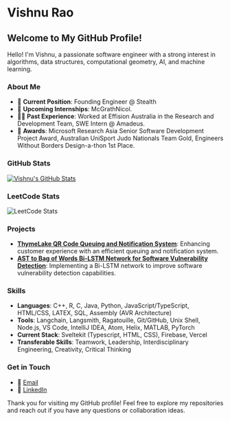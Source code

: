 # Vishnu Rao

## Welcome to My GitHub Profile!

Hello! I'm Vishnu, a passionate software engineer with a strong interest in algorithms, data structures, computational geometry, AI, and machine learning. 

### About Me

- 🌟 **Current Position**: Founding Engineer @ Stealth
- 🚀 **Upcoming Internships**: McGrathNicol.
- 🧑‍💼 **Past Experience**: Worked at Effision Australia in the Research and Development Team, SWE Intern @ Amadeus.
- 🏅 **Awards**: Microsoft Research Asia Senior Software Development Project Award, Australian UniSport Judo Nationals Team Gold, Engineers Without Borders Design-a-thon 1st Place.

### GitHub Stats

[![Vishnu's GitHub Stats](https://github-readme-stats.vercel.app/api?username=vishnugrao)](https://github.com/anuraghazra/github-readme-stats)

### LeetCode Stats

![LeetCode Stats](https://leetcard.jacoblin.cool/vishnugrao?theme=dark&font=Buda&ext=heatmap)

### Projects

- **[ThymeLake QR Code Queuing and Notification System](https://github.com/vishnugrao/)**: Enhancing customer experience with an efficient queuing and notification system.
- **[AST to Bag of Words Bi-LSTM Network for Software Vulnerability Detection](https://github.com/vishnugrao/AST-CBoW-Bi-CS)**: Implementing a Bi-LSTM network to improve software vulnerability detection capabilities.

### Skills

- **Languages**: C++, R, C, Java, Python, JavaScript/TypeScript, HTML/CSS, LATEX, SQL, Assembly (AVR Architecture)
- **Tools**: Langchain, Langsmith, Ragatouille, Git/GitHub, Unix Shell, Node.js, VS Code, IntelliJ IDEA, Atom, Helix, MATLAB, PyTorch
- **Current Stack**: Sveltekit (Typescript, HTML, CSS), Firebase, Vercel
- **Transferable Skills**: Teamwork, Leadership, Interdisciplinary Engineering, Creativity, Critical Thinking

### Get in Touch

- 📧 [Email](mailto:v3545r@gmail.com)
- 💼 [LinkedIn](https://www.linkedin.com/in/vishnu-rao-a30442237/)

Thank you for visiting my GitHub profile! Feel free to explore my repositories and reach out if you have any questions or collaboration ideas.

